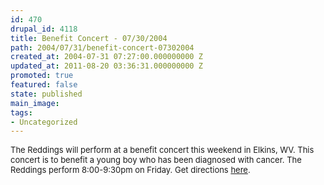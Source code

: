 ```yaml
---
id: 470
drupal_id: 4118
title: Benefit Concert - 07/30/2004
path: 2004/07/31/benefit-concert-07302004
created_at: 2004-07-31 07:27:00.000000000 Z
updated_at: 2011-08-20 03:36:31.000000000 Z
promoted: true
featured: false
state: published
main_image: 
tags:
- Uncategorized
---
```

<font size="2">The Reddings will perform at a benefit concert this weekend in Elkins, WV. This concert is to benefit a young boy who has been diagnosed with cancer. The Reddings perform 8:00-9:30pm on Friday. Get directions <a href="tour/directions.txt">here</a>.</font>
